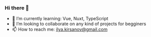 ### Hi there 👋

- 🌱 I’m currently learning: Vue, Nuxt, TypeScript
- 👯 I’m looking to collaborate on any kind of projects for begginers
- 📫 How to reach me: ilya.kirsanov@gmail.com

<!--
**IlyaKirsanov/ilyakirsanov** is a ✨ _special_ ✨ repository because its `README.md` (this file) appears on your GitHub profile.

Here are some ideas to get you started:

- 🔭 I’m currently working on ...
- 🌱 I’m currently learning ...
- 👯 I’m looking to collaborate on ...
- 🤔 I’m looking for help with ...
- 💬 Ask me about ...
- 📫 How to reach me: ...
- 😄 Pronouns: ...
- ⚡ Fun fact: ...
-->
